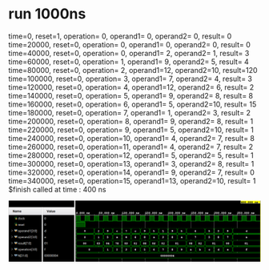 # run 1000ns
time=0,  reset=1,  operation= 0, operand1= 0, operand2= 0, result=  0
time=20000,  reset=0,  operation= 0, operand1= 0, operand2= 0, result=  0
time=40000,  reset=0,  operation= 0, operand1= 2, operand2= 1, result=  3
time=60000,  reset=0,  operation= 1, operand1= 9, operand2= 5, result=  4
time=80000,  reset=0,  operation= 2, operand1=12, operand2=10, result=120
time=100000,  reset=0,  operation= 3, operand1= 7, operand2= 4, result=  3
time=120000,  reset=0,  operation= 4, operand1=12, operand2= 6, result=  2
time=140000,  reset=0,  operation= 5, operand1= 9, operand2= 8, result=  8
time=160000,  reset=0,  operation= 6, operand1= 5, operand2=10, result= 15
time=180000,  reset=0,  operation= 7, operand1= 1, operand2= 3, result=  2
time=200000,  reset=0,  operation= 8, operand1= 9, operand2= 8, result=  1
time=220000,  reset=0,  operation= 9, operand1= 5, operand2=10, result=  1
time=240000,  reset=0,  operation=10, operand1= 4, operand2= 7, result=  8
time=260000,  reset=0,  operation=11, operand1= 4, operand2= 7, result=  2
time=280000,  reset=0,  operation=12, operand1= 5, operand2= 5, result=  1
time=300000,  reset=0,  operation=13, operand1= 3, operand2= 8, result=  1
time=320000,  reset=0,  operation=14, operand1= 9, operand2= 7, result=  0
time=340000,  reset=0,  operation=15, operand1=13, operand2=10, result=  1
$finish called at time : 400 ns

![Output Waveform](alu_out.png)

